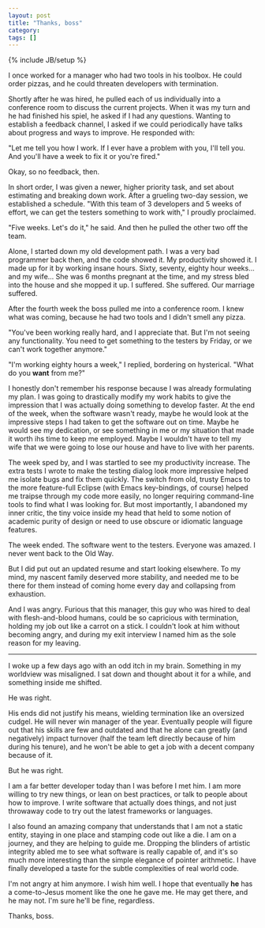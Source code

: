 ```yaml
---
layout: post
title: "Thanks, boss"
category: 
tags: []
---
```

{% include JB/setup %}

I once worked for a manager who had two tools in his toolbox. He could order pizzas, and he could threaten developers with termination.

Shortly after he was hired, he pulled each of us individually into a conference room to discuss the current projects. When it was my turn and he had finished his spiel, he asked if I had any questions. Wanting to establish a feedback channel, I asked if we could periodically have talks about progress and ways to improve. He responded with:

"Let me tell you how I work. If I ever have a problem with you, I'll tell you. And you'll have a week to fix it or you're fired."

Okay, so no feedback, then.

In short order, I was given a newer, higher priority task, and set about estimating and breaking down work. After a grueling two-day session, we established a schedule. "With this team of 3 developers and 5 weeks of effort, we can get the testers something to work with," I proudly proclaimed.

"Five weeks. Let's do it," he said. And then he pulled the other two off the team.

Alone, I started down my old development path. I was a very bad programmer back then, and the code showed it. My productivity showed it. I made up for it by working insane hours. Sixty, seventy, eighty hour weeks... and my wife... She was 6 months pregnant at the time, and my stress bled into the house and she mopped it up. I suffered. She suffered. Our marriage suffered.

After the fourth week the boss pulled me into a conference room. I knew what was coming, because he had two tools and I didn't smell any pizza.

"You've been working really hard, and I appreciate that. But I'm not seeing any functionality. You need to get something to the testers by Friday, or we can't work together anymore."

"I'm working eighty hours a week," I replied, bordering on hysterical. "What do you **want** from me?"

I honestly don't remember his response because I was already formulating my plan. I was going to drastically modify my work habits to give the impression that I was actually doing something to develop faster. At the end of the week, when the software wasn't ready, maybe he would look at the impressive steps I had taken to get the software out on time. Maybe he would see my dedication, or see something in me or my situation that made it worth ihs time to keep me employed. Maybe I wouldn't have to tell my wife that we were going to lose our house and have to live with her parents.

The week sped by, and I was startled to see my productivity increase. The extra tests I wrote to make the testing dialog look more impressive helped me isolate bugs and fix them quickly. The switch from old, trusty Emacs to the more feature-full Eclipse (with Emacs key-bindings, of course) helped me traipse through my code more easily, no longer requiring command-line tools to find what I was looking for. But most importantly, I abandoned my inner critic, the tiny voice inside my head that held to some notion of academic purity of design or need to use obscure or idiomatic language features.

The week ended. The software went to the testers. Everyone was amazed. I never went back to the Old Way.

But I did put out an updated resume and start looking elsewhere. To my mind, my nascent family deserved more stability, and needed me to be there for them instead of coming home every day and collapsing from exhaustion.

And I was angry. Furious that this manager, this guy who was hired to deal with flesh-and-blood humans, could be so capricious with termination, holding my job out like a carrot on a stick. I couldn't look at him without becoming angry, and during my exit interview I named him as the sole reason for my leaving.

------

I woke up a few days ago with an odd itch in my brain. Something in my worldview was misaligned. I sat down and thought about it for a while, and something inside me shifted.

He was right.

His ends did not justify his means, wielding termination like an oversized cudgel. He will never win manager of the year. Eventually people will figure out that his skills are few and outdated and that he alone can greatly (and negatively) impact turnover (half the team left directly because of him during his tenure), and he won't be able to get a job with a decent company because of it.

But he was right.

I am a far better developer today than I was before I met him. I am more willing to try new things, or lean on best practices, or talk to people about how to improve. I write software that actually does things, and not just throwaway code to try out the latest frameworks or languages.

I also found an amazing company that understands that I am not a static entity, staying in one place and stamping code out like a die. I am on a journey, and they are helping to guide me. Dropping the blinders of artistic integrity abled me to see what software is really capable of, and it's so much more interesting than the simple elegance of pointer arithmetic. I have finally developed a taste for the subtle complexities of real world code.

I'm not angry at him anymore. I wish him well. I hope that eventually **he** has a come-to-Jesus moment like the one he gave me. He may get there, and he may not. I'm sure he'll be fine, regardless.

Thanks, boss.
